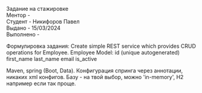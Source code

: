 Задание на стажировке  
Ментор -  
Студент - Никифоров Павел  
Выдано - 15/03/2024  
Выполнено -  

Формулировка задания:
Create simple REST service which provides CRUD operations for Employee.
Employee Model:
id (unique autogenerated)
first_name
last_name
email
is_active

Maven, spring (Boot, Data). 
Конфигурация спринга через аннотации, никаких xml конфигов.
Базу - на твой выбор, можно 'in-memory', H2 например если так проще.
